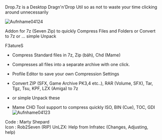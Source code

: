 Drop.7z is a Desktop Dragn'n'Drop Util so as not to waste your time clicking around unnecessarily


![Aufnhame04124](https://user-images.githubusercontent.com/8560193/222915001-ad08def5-a23f-4c99-8cd8-b6978843d79e.png)

Addon for 7z (Seven Zip) to quickly Compress Files and Folders or Convert to 7z or ... simple Unpack

F3atureS

- Compress Standard files in 7z, Zip (bäh), Chd (Mame)
- Compresses all files into a separate archive with one click.

- Profile Editor to save your own Compression Settings

- Convert ZIP (SFX, Game Archive PK3,4 etc..), RAR (Volume, SFX), Tar, Tgz, Tsu, KPF, LZX (Amiga) to 7z
- or simple Unpack these

- Mame CHD Tool support to compress quickly ISO, BIN (Cue), TOC, GDI
![Aufnhame04123](https://user-images.githubusercontent.com/8560193/222915052-8cab68df-f62e-4660-84dc-9cbe59748882.png)



Code : Marty Shepard      
Icon : Rob2Seven (RIP)
UnLZX: Help from Infratec (Changes, Adjusting, help)
